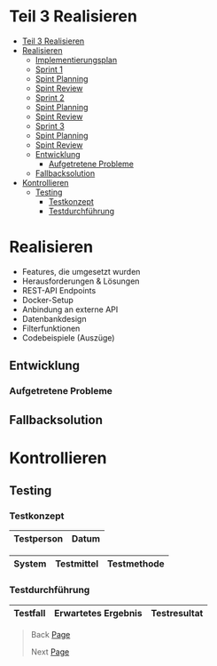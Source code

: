 # Teil 3 Realisieren

- [Teil 3 Realisieren](#teil-3-realisieren)
- [Realisieren](#realisieren)
  - [Implementierungsplan](#implementierungsplan)
  - [Sprint 1](#sprint-1)
  - [Spint Planning](#spint-planning)
  - [Spint Review](#spint-review)
  - [Sprint 2](#sprint-2)
  - [Spint Planning](#spint-planning-1)
  - [Spint Review](#spint-review-1)
  - [Sprint 3](#sprint-3)
  - [Spint Planning](#spint-planning-2)
  - [Spint Review](#spint-review-2)
  - [Entwicklung](#entwicklung)
    - [Aufgetretene Probleme](#aufgetretene-probleme)
  - [Fallbacksolution](#fallbacksolution)
- [Kontrollieren](#kontrollieren)
  - [Testing](#testing)
    - [Testkonzept](#testkonzept)
    - [Testdurchführung](#testdurchführung)

# Realisieren

- Features, die umgesetzt wurden
- Herausforderungen & Lösungen
- REST-API Endpoints
- Docker-Setup
- Anbindung an externe API
- Datenbankdesign
- Filterfunktionen
- Codebeispiele (Auszüge)

## Entwicklung

### Aufgetretene Probleme

## Fallbacksolution

# Kontrollieren

## Testing
### Testkonzept

| Testperson | Datum |
| ---------- | ----- |

| System | Testmittel | Testmethode |
| -------| ---------- | ----------- |

### Testdurchführung

| Testfall | Erwartetes Ergebnis | Testresultat |
| ---------| ------------------- | ------------ |



> Back [Page](https://github.com/lauradubach/Semesterarbeit3/blob/main/Sites/Teil%202%20Konzeption.md)
>
> Next [Page](https://github.com/lauradubach/Semesterarbeit3/blob/main/Sites/Teil%204%20Abschluss.md)